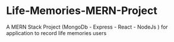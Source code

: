 # Life-Memories-MERN-Project
A MERN Stack Project (MongoDb - Express - React - NodeJs ) for application to record life memories users
